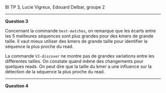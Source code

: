 BI TP 3, Lucie Vigreux, Edouard Delbar, groupe 2

----

**Question 3**

Concernant la commande `best-matches`, on remarque que les écarts entre les 5 meilleures séquences sont plus grandes pour des kmers de grande taille. Il vaut mieux utiliser des kmers de grande taille pour identifier la séquence la plus proche du read.

La commande `VJ-discover` ne montre pas de grandes variations entre les différentes tailles. On constate quand même des changements pour quelques reads. On peut dire que la taille du kmer a une influence sur la détection de la séquence la plus proche du read.

----

**Question 4**



